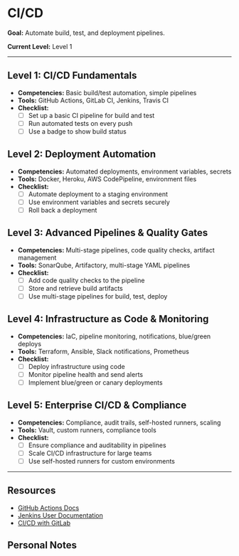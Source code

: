 # CI/CD

**Goal:** Automate build, test, and deployment pipelines.

**Current Level:** Level 1

---

## Level 1: CI/CD Fundamentals
- **Competencies:** Basic build/test automation, simple pipelines
- **Tools:** GitHub Actions, GitLab CI, Jenkins, Travis CI
- **Checklist:**
  - [ ] Set up a basic CI pipeline for build and test
  - [ ] Run automated tests on every push
  - [ ] Use a badge to show build status

## Level 2: Deployment Automation
- **Competencies:** Automated deployments, environment variables, secrets
- **Tools:** Docker, Heroku, AWS CodePipeline, environment files
- **Checklist:**
  - [ ] Automate deployment to a staging environment
  - [ ] Use environment variables and secrets securely
  - [ ] Roll back a deployment

## Level 3: Advanced Pipelines & Quality Gates
- **Competencies:** Multi-stage pipelines, code quality checks, artifact management
- **Tools:** SonarQube, Artifactory, multi-stage YAML pipelines
- **Checklist:**
  - [ ] Add code quality checks to the pipeline
  - [ ] Store and retrieve build artifacts
  - [ ] Use multi-stage pipelines for build, test, deploy

## Level 4: Infrastructure as Code & Monitoring
- **Competencies:** IaC, pipeline monitoring, notifications, blue/green deploys
- **Tools:** Terraform, Ansible, Slack notifications, Prometheus
- **Checklist:**
  - [ ] Deploy infrastructure using code
  - [ ] Monitor pipeline health and send alerts
  - [ ] Implement blue/green or canary deployments

## Level 5: Enterprise CI/CD & Compliance
- **Competencies:** Compliance, audit trails, self-hosted runners, scaling
- **Tools:** Vault, custom runners, compliance tools
- **Checklist:**
  - [ ] Ensure compliance and auditability in pipelines
  - [ ] Scale CI/CD infrastructure for large teams
  - [ ] Use self-hosted runners for custom environments

---

## Resources
- [GitHub Actions Docs](https://docs.github.com/en/actions)
- [Jenkins User Documentation](https://www.jenkins.io/doc/)
- [CI/CD with GitLab](https://docs.gitlab.com/ee/ci/)

## Personal Notes